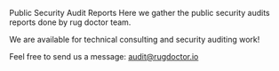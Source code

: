 Public Security Audit Reports
Here we gather the public security audits reports done by rug doctor team.

We are available for technical consulting and security auditing work!

Feel free to send us a message: audit@rugdoctor.io
